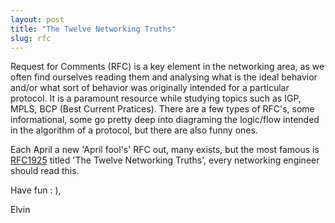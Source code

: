 ```yaml
---
layout: post
title: "The Twelve Networking Truths" 
slug: rfc
---
```


Request for Comments (RFC) is a key element in the networking area, as we often find ourselves reading them and analysing what is the ideal behavior and/or what sort of behavior was originally intended for a particular protocol. It is a paramount resource while studying topics such as IGP, MPLS, BCP (Best Current Pratices). There are a few types of RFC's, some informational, some go pretty deep into diagraming the logic/flow intended in the algorithm of a protocol, but there are also funny ones.

Each April a new 'April fool's' RFC out, many exists, but the most famous is [RFC1925](https://datatracker.ietf.org/doc/html/rfc1925) titled 'The Twelve Networking Truths', every networking engineer should read this.

Have fun : ),

Elvin
